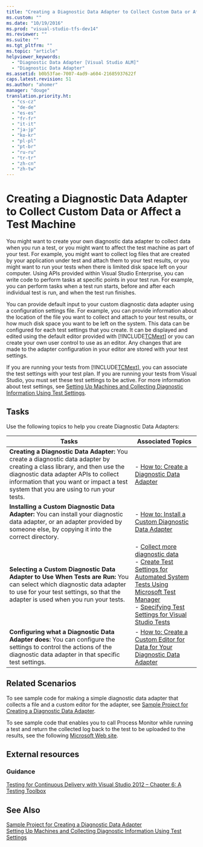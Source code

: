 ```yaml
---
title: "Creating a Diagnostic Data Adapter to Collect Custom Data or Affect a Test Machine | testtitle"
ms.custom: ""
ms.date: "10/19/2016"
ms.prod: "visual-studio-tfs-dev14"
ms.reviewer: ""
ms.suite: ""
ms.tgt_pltfrm: ""
ms.topic: "article"
helpviewer_keywords: 
  - "Diagnostic Data Adapter [Visual Studio ALM]"
  - "Diagnostic Data Adapter"
ms.assetid: b0b53fae-7007-4ad9-a604-21685937622f
caps.latest.revision: 51
ms.author: "ahomer"
manager: "douge"
translation.priority.ht: 
  - "cs-cz"
  - "de-de"
  - "es-es"
  - "fr-fr"
  - "it-it"
  - "ja-jp"
  - "ko-kr"
  - "pl-pl"
  - "pt-br"
  - "ru-ru"
  - "tr-tr"
  - "zh-cn"
  - "zh-tw"
---
```

# Creating a Diagnostic Data Adapter to Collect Custom Data or Affect a Test Machine
You might want to create your own diagnostic data adapter to collect data when you run a test, or you might want to affect the test machine as part of your test. For example, you might want to collect log files that are created by your application under test and attach them to your test results, or you might want to run your tests when there is limited disk space left on your computer. Using APIs provided within Visual Studio Enterprise, you can write code to perform tasks at specific points in your test run. For example, you can perform tasks when a test run starts, before and after each individual test is run, and when the test run finishes.  
  
 You can provide default input to your custom diagnostic data adapter using a configuration settings file. For example, you can provide information about the location of the file you want to collect and attach to your test results, or how much disk space you want to be left on the system. This data can be configured for each test settings that you create. It can be displayed and edited using the default editor provided with [!INCLUDE[TCMext](../code-quality/includes/tcmext_md.md)] or you can create your own user control to use as an editor. Any changes that are made to the adapter configuration in your editor are stored with your test settings.  
  
 If you are running your tests from [!INCLUDE[TCMext](../code-quality/includes/tcmext_md.md)], you can associate the test settings with your test plan. If you are running your tests from Visual Studio, you must set these test settings to be active. For more information about test settings, see [Setting Up Machines and Collecting Diagnostic Information Using Test Settings](../test/setting-up-machines-and-collecting-diagnostic-information-using-test-settings.md).  
  
## Tasks  
 Use the following topics to help you create Diagnostic Data Adapters:  
  
|Tasks|Associated Topics|  
|-----------|-----------------------|  
|**Creating a Diagnostic Data Adapter:** You create a diagnostic data adapter by creating a class library, and then use the diagnostic data adapter APIs to collect information that you want or impact a test system that you are using to run your tests.|-   [How to: Create a Diagnostic Data Adapter](../test/how-to--create-a-diagnostic-data-adapter.md)|  
|**Installing a Custom Diagnostic Data Adapter:** You can install your diagnostic data adapter, or an adapter provided by someone else, by copying it into the correct directory.|-   [How to: Install a Custom Diagnostic Data Adapter](../test/how-to--install-a-custom-diagnostic-data-adapter.md)|  
|**Selecting a Custom Diagnostic Data Adapter to Use When Tests are Run:** You can select which diagnostic data adapter to use for your test settings, so that the adapter is used when you run your tests.|-   [Collect more diagnostic data](../test/collect-more-diagnostic-data-in-manual-tests.md)<br />-   [Create Test Settings for Automated System Tests Using Microsoft Test Manager](../test_notintoc/create-test-settings-for-automated-system-tests-using-microsoft-test-manager.md)<br />-   [Specifying Test Settings for Visual Studio Tests](../test/specifying-test-settings-for-visual-studio-tests.md)|  
|**Configuring what a Diagnostic Data Adapter does:** You can configure the settings to control the actions of the diagnostic data adapter in that specific test settings.|-   [How to: Create a Custom Editor for Data for Your Diagnostic Data Adapter](../test/how-to--create-a-custom-editor-for-data-for-your-diagnostic-data-adapter.md)|  
  
## Related Scenarios  
 To see sample code for making a simple diagnostic data adapter that collects a file and a custom editor for the adapter, see [Sample Project for Creating a Diagnostic Data Adapter](../test/sample-project-for-creating-a-diagnostic-data-adapter.md).  
  
 To see sample code that enables you to call Process Monitor while running a test and return the collected log back to the test to be uploaded to the results, see the following [Microsoft Web site](http://go.microsoft.com/fwlink/?LinkId=185606).  
  
## External resources  
  
### Guidance  
 [Testing for Continuous Delivery with Visual Studio 2012 – Chapter 6: A Testing Toolbox](http://go.microsoft.com/fwlink/?LinkID=255203)  
  
## See Also  
 [Sample Project for Creating a Diagnostic Data Adapter](../test/sample-project-for-creating-a-diagnostic-data-adapter.md)   
 [Setting Up Machines and Collecting Diagnostic Information Using Test Settings](../test/setting-up-machines-and-collecting-diagnostic-information-using-test-settings.md)